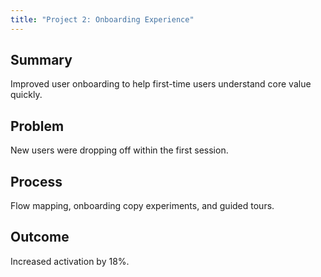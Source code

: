 ```yaml
---
title: "Project 2: Onboarding Experience"
---
```


## Summary

Improved user onboarding to help first-time users understand core value quickly.

## Problem

New users were dropping off within the first session.

## Process

Flow mapping, onboarding copy experiments, and guided tours.

## Outcome

Increased activation by 18%.
